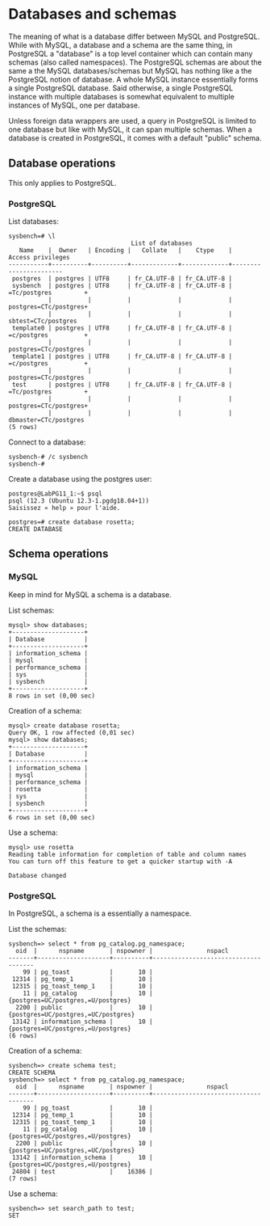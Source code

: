 # Databases and schemas

The meaning of what is a database differ between MySQL and PostgreSQL.  While with MySQL, a database and a schema are the same thing, in PostgreSQL a "database" is a top level container which can contain many schemas (also called namespaces).  The PostgreSQL schemas are about the same a the MySQL databases/schemas but MySQL has nothing like a the PostgreSQL notion of database. A whole MySQL instance essentially forms a single PostgreSQL database.  Said otherwise, a single PostgreSQL instance with multiple databases is somewhat equivalent to multiple instances of MySQL, one per database.

Unless foreign data wrappers are used, a query in PostgreSQL is limited to one database but like with MySQL, it can span multiple schemas.  When a database is created in PostgreSQL, it comes with a default "public" schema.

## Database operations

This only applies to PostgreSQL.

### PostgreSQL

List databases:

```
sysbench=# \l
                                  List of databases
   Name    |  Owner   | Encoding |   Collate   |    Ctype    |   Access privileges   
-----------+----------+----------+-------------+-------------+-----------------------
 postgres  | postgres | UTF8     | fr_CA.UTF-8 | fr_CA.UTF-8 |
 sysbench  | postgres | UTF8     | fr_CA.UTF-8 | fr_CA.UTF-8 | =Tc/postgres         +
           |          |          |             |             | postgres=CTc/postgres+
           |          |          |             |             | sbtest=CTc/postgres
 template0 | postgres | UTF8     | fr_CA.UTF-8 | fr_CA.UTF-8 | =c/postgres          +
           |          |          |             |             | postgres=CTc/postgres
 template1 | postgres | UTF8     | fr_CA.UTF-8 | fr_CA.UTF-8 | =c/postgres          +
           |          |          |             |             | postgres=CTc/postgres
 test      | postgres | UTF8     | fr_CA.UTF-8 | fr_CA.UTF-8 | =Tc/postgres         +
           |          |          |             |             | postgres=CTc/postgres+
           |          |          |             |             | dbmaster=CTc/postgres
(5 rows)

```

Connect to a database:

```
sysbench-# /c sysbench
sysbench-#
```

Create a database using the postgres user:
```
postgres@LabPG11_1:~$ psql
psql (12.3 (Ubuntu 12.3-1.pgdg18.04+1))
Saisissez « help » pour l'aide.

postgres=# create database rosetta;
CREATE DATABASE
```


## Schema operations



### MySQL

Keep in mind for MySQL a schema is a database.

List schemas:
```
mysql> show databases;
+--------------------+
| Database           |
+--------------------+
| information_schema |
| mysql              |
| performance_schema |
| sys                |
| sysbench           |
+--------------------+
8 rows in set (0,00 sec)
```

Creation of a schema:
```
mysql> create database rosetta;
Query OK, 1 row affected (0,01 sec)
mysql> show databases;
+--------------------+
| Database           |
+--------------------+
| information_schema |
| mysql              |
| performance_schema |
| rosetta            |
| sys                |
| sysbench           |
+--------------------+
6 rows in set (0,00 sec)
```

Use a schema:
```
mysql> use rosetta
Reading table information for completion of table and column names
You can turn off this feature to get a quicker startup with -A

Database changed
```

### PostgreSQL

In PostgreSQL, a schema is a essentially a namespace.

List the schemas:
```
sysbench=> select * from pg_catalog.pg_namespace;
  oid  |      nspname       | nspowner |               nspacl                
-------+--------------------+----------+-------------------------------------
    99 | pg_toast           |       10 |
 12314 | pg_temp_1          |       10 |
 12315 | pg_toast_temp_1    |       10 |
    11 | pg_catalog         |       10 | {postgres=UC/postgres,=U/postgres}
  2200 | public             |       10 | {postgres=UC/postgres,=UC/postgres}
 13142 | information_schema |       10 | {postgres=UC/postgres,=U/postgres}
(6 rows)
```

Creation of a schema:
```
sysbench=> create schema test;
CREATE SCHEMA
sysbench=> select * from pg_catalog.pg_namespace;
  oid  |      nspname       | nspowner |               nspacl                
-------+--------------------+----------+-------------------------------------
    99 | pg_toast           |       10 |
 12314 | pg_temp_1          |       10 |
 12315 | pg_toast_temp_1    |       10 |
    11 | pg_catalog         |       10 | {postgres=UC/postgres,=U/postgres}
  2200 | public             |       10 | {postgres=UC/postgres,=UC/postgres}
 13142 | information_schema |       10 | {postgres=UC/postgres,=U/postgres}
 24804 | test               |    16386 |
(7 rows)
```

Use a schema:
```
sysbench=> set search_path to test;
SET
```
